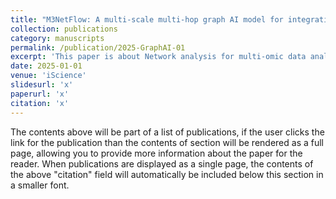 ```yaml
---
title: "M3NetFlow: A multi-scale multi-hop graph AI model for integrative multi-omic data analysis"
collection: publications
category: manuscripts
permalink: /publication/2025-GraphAI-01
excerpt: 'This paper is about Network analysis for multi-omic data analysis'
date: 2025-01-01
venue: 'iScience'
slidesurl: 'x'
paperurl: 'x'
citation: 'x'
---
```


The contents above will be part of a list of publications, if the user clicks the link for the publication than the contents of section will be rendered as a full page, allowing you to provide more information about the paper for the reader. When publications are displayed as a single page, the contents of the above "citation" field will automatically be included below this section in a smaller font.
